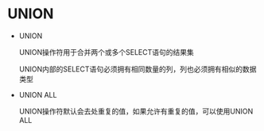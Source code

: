 # UNION

- UNION

  UNION操作符用于合并两个或多个SELECT语句的结果集

  UNION内部的SELECT语句必须拥有相同数量的列，列也必须拥有相似的数据类型

- UNION ALL

  UNION操作符默认会去处重复的值，如果允许有重复的值，可以使用UNION ALL